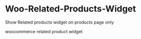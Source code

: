 # Woo-Related-Products-Widget
Show Related products widget on products page only

woocommerce related product widget
